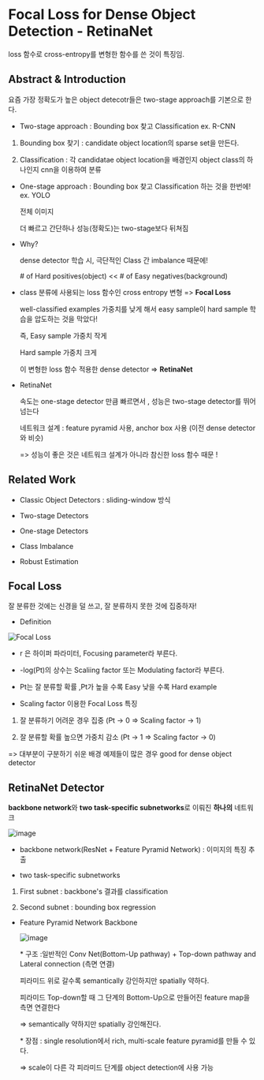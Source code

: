 # Focal Loss for Dense Object Detection - RetinaNet


loss 함수로 cross-entropy를 변형한 함수를 쓴 것이 특징임.


## Abstract & Introduction

요즘 가장 정확도가 높은 object detecotr들은 two-stage approach를 기본으로 한다. 

- Two-stage approach :   Bounding box 찾고 Classification ex. R-CNN

1. Bounding box 찾기 : candidate object location의 sparse set을 만든다.

2. Classification : 각 candidatae object location을 배경인지 object class의 하나인지 cnn을 이용하여 분류

- One-stage approach : Bounding box 찾고 Classification 하는 것을 한번에!  ex. YOLO

  전체 이미지

  더 빠르고 간단하나 성능(정확도)는 two-stage보다 뒤쳐짐
  
- Why?

  dense detector 학습 시, 극단적인 Class 간 imbalance 때문에!
  
  \# of Hard positives(object) << # of Easy negatives(background)
  
- class 분류에 사용되는 loss 함수인 cross entropy 변형 => **Focal Loss**

  well-classified examples 가중치를 낮게 해서 easy sample이 hard sample 학습을 압도하는 것을 막았다!

  즉, Easy sample 가중치 작게
  
  Hard sample 가중치 크게
  
  이 변형한 loss 함수 적용한 dense detector => **RetinaNet**
  
- RetinaNet

  속도는 one-stage detector 만큼 빠르면서 , 성능은 two-stage detector를 뛰어넘는다
  
  네트워크 설계 : feature pyramid 사용, anchor box 사용 (이전 dense detector와 비슷) 
  
  => 성능이 좋은 것은 네트워크 설계가 아니라 참신한 loss 함수 때문 ! 
  

## Related Work

- Classic Object Detectors : sliding-window  방식

- Two-stage Detectors

- One-stage Detectors
 
- Class Imbalance 

- Robust Estimation 

## Focal Loss

잘 분류한 것에는 신경을 덜 쓰고, 잘 분류하지 못한 것에 집중하자!

- Definition 

![Focal Loss](https://user-images.githubusercontent.com/33515697/48937441-6fb01400-ef51-11e8-978f-4050807e965a.png)

  - r 은 하이퍼 파라미터, Focusing parameter라 부른다.  

  - -log(Pt)의 상수는 Scaliing factor 또는 Modulating factor라 부른다. 
  
  - Pt는 잘 분류할 확률 ,Pt가 높을 수록 Easy 낮을 수록 Hard example

- Scaling factor 이용한 Focal Loss 특징 

1. 잘 분류하기 어려운 경우 집중  (Pt -> 0 => Scaling factor -> 1)

2. 잘 분류할 확률 높으면 가중치 감소 (Pt -> 1 => Scaling factor -> 0)

=> 대부분이 구분하기 쉬운 배경 예제들이 많은 경우 good for dense object detector


## RetinaNet Detector


**backbone network**와 **two task-specific subnetworks**로 이뤄진 **하나의** 네트워크

![image](https://user-images.githubusercontent.com/33515697/48943245-ff5fbd80-ef65-11e8-9e91-7b701caad46a.png)

  - backbone network(ResNet + Feature Pyramid Network) : 이미지의 특징 추출

  - two task-specific subnetworks

  1. First subnet : backbone's 결과를 classification

  2. Second subnet : bounding box regression

- Feature Pyramid Network Backbone

  ![image](https://user-images.githubusercontent.com/33515697/48943148-9c6e2680-ef65-11e8-92c0-389511f087e5.png)

  \* 구조 :일반적인 Conv Net(Bottom-Up pathway) + Top-down pathway and Lateral connection (측면 연결)
  
    피라미드 위로 갈수록 semantically 강인하지만 spatially 약하다.
  
    피라미드 Top-down할 때 그 단계의 Bottom-Up으로 만들어진 feature map을 측면 연결한다
  
    => semantically 약하지만 spatially 강인해진다.
  
  \* 장점 : single resolution에서 rich, multi-scale feature pyramid를 만들 수 있다. 
  
    => scale이 다른 각 피라미드 단계를 object detection에 사용 가능
  


 
    
    
    
    






  

  

  
